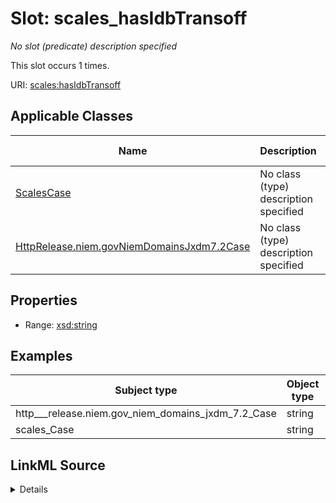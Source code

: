 

# Slot: scales_hasIdbTransoff


_No slot (predicate) description specified_






This slot occurs 1 times.


URI: [scales:hasIdbTransoff](http://schemas.scales-okn.org/rdf/scales#hasIdbTransoff)



<!-- no inheritance hierarchy -->





## Applicable Classes

| Name | Description | Modifies Slot |
| --- | --- | --- |
| [ScalesCase](../classes/ScalesCase.md) | No class (type) description specified |  yes  |
| [HttpRelease.niem.govNiemDomainsJxdm7.2Case](../classes/HttpRelease.niem.govNiemDomainsJxdm7.2Case.md) | No class (type) description specified |  yes  |







## Properties

* Range: [xsd:string](http://www.w3.org/2001/XMLSchema#string)






## Examples

| Subject type | Object type | Example subject | Example object | Occurrences |
| --- | --- | --- | --- | --- |
| http___release.niem.gov_niem_domains_jxdm_7.2_Case | string | scales:/CaseCivil | -8 | 1 |
| scales_Case | string | scales:/CaseCivil | -8 | 1 |




## LinkML Source

<details>

```yaml
name: scales_hasIdbTransoff
annotations:
  count:
    tag: count
    value: 1
description: No slot (predicate) description specified
examples:
- object:
    example_object: '-8'
    example_object_type: string
    example_predicate: scales:hasIdbTransoff
    example_subject: scales:/CaseCivil
    example_subject_type: http___release.niem.gov_niem_domains_jxdm_7.2_Case
- object:
    example_object: '-8'
    example_object_type: string
    example_predicate: scales:hasIdbTransoff
    example_subject: scales:/CaseCivil
    example_subject_type: scales_Case
from_schema: scales-kg
rank: 1000
slot_uri: scales:hasIdbTransoff
alias: scales_hasIdbTransoff
domain_of:
- http___release.niem.gov_niem_domains_jxdm_7.2_Case
- scales_Case
range: string

```
</details>